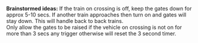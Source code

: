 **Brainstormed ideas:**
If the train on crossing is off, keep the gates down for approx 5-10 secs. If another train approaches then turn on and gates will stay down. This will handle back to back trains. \
Only allow the gates to be raised if the vehicle on crossing is not on for more than 3 secs any trigger otherwise will reset the 3 second timer.

